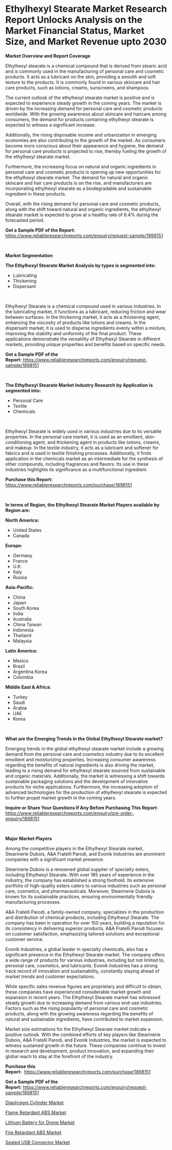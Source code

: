 <p><h1>Ethylhexyl Stearate Market Research Report Unlocks Analysis on the Market Financial Status, Market Size, and Market Revenue upto 2030</h1></p><p><strong>Market Overview and Report Coverage</strong></p>
<p><p>Ethylhexyl stearate is a chemical compound that is derived from stearic acid and is commonly used in the manufacturing of personal care and cosmetic products. It acts as a lubricant on the skin, providing a smooth and soft texture to the products. It is commonly found in various skincare and hair care products, such as lotions, creams, sunscreens, and shampoos.</p><p>The current outlook of the ethylhexyl stearate market is positive and is expected to experience steady growth in the coming years. The market is driven by the increasing demand for personal care and cosmetic products worldwide. With the growing awareness about skincare and haircare among consumers, the demand for products containing ethylhexyl stearate is expected to witness a significant increase.</p><p>Additionally, the rising disposable income and urbanization in emerging economies are also contributing to the growth of the market. As consumers become more conscious about their appearance and hygiene, the demand for personal care products is projected to rise, thereby fueling the growth of the ethylhexyl stearate market.</p><p>Furthermore, the increasing focus on natural and organic ingredients in personal care and cosmetic products is opening up new opportunities for the ethylhexyl stearate market. The demand for natural and organic skincare and hair care products is on the rise, and manufacturers are incorporating ethylhexyl stearate as a biodegradable and sustainable ingredient in these products.</p><p>Overall, with the rising demand for personal care and cosmetic products, along with the shift toward natural and organic ingredients, the ethylhexyl stearate market is expected to grow at a healthy rate of 6.4% during the forecasted period.</p></p>
<p><strong>Get a Sample PDF of the Report:</strong> <a href="https://www.reliableresearchreports.com/enquiry/request-sample/1898151">https://www.reliableresearchreports.com/enquiry/request-sample/1898151</a></p>
<p>&nbsp;</p>
<p><strong>Market Segmentation</strong></p>
<p><strong>The Ethylhexyl Stearate Market Analysis by types is segmented into:</strong></p>
<p><ul><li>Lubricating</li><li>Thickening</li><li>Dispersant</li></ul></p>
<p>&nbsp;</p>
<p><p>Ethylhexyl Stearate is a chemical compound used in various industries. In the lubricating market, it functions as a lubricant, reducing friction and wear between surfaces. In the thickening market, it acts as a thickening agent, enhancing the viscosity of products like lotions and creams. In the dispersant market, it is used to disperse ingredients evenly within a mixture, improving the stability and uniformity of the final product. These applications demonstrate the versatility of Ethylhexyl Stearate in different markets, providing unique properties and benefits based on specific needs.</p></p>
<p><strong>Get a Sample PDF of the Report:</strong>&nbsp;<a href="https://www.reliableresearchreports.com/enquiry/request-sample/1898151">https://www.reliableresearchreports.com/enquiry/request-sample/1898151</a></p>
<p>&nbsp;</p>
<p><strong>The Ethylhexyl Stearate Market Industry Research by Application is segmented into:</strong></p>
<p><ul><li>Personal Care</li><li>Textile</li><li>Chemicals</li></ul></p>
<p>&nbsp;</p>
<p><p>Ethylhexyl Stearate is widely used in various industries due to its versatile properties. In the personal care market, it is used as an emollient, skin-conditioning agent, and thickening agent in products like lotions, creams, and makeup. In the textile industry, it acts as a lubricant and softener for fabrics and is used in textile finishing processes. Additionally, it finds application in the chemicals market as an intermediate for the synthesis of other compounds, including fragrances and flavors. Its use in these industries highlights its significance as a multifunctional ingredient.</p></p>
<p><strong>Purchase this Report:</strong>&nbsp; <a href="https://www.reliableresearchreports.com/purchase/1898151">https://www.reliableresearchreports.com/purchase/1898151</a></p>
<p>&nbsp;</p>
<p><strong>In terms of Region, the Ethylhexyl Stearate Market Players available by Region are:</strong></p>
<p>
    <p> <strong> North America: </strong>
        <ul>
            <li>United States</li>
            <li>Canada</li>
        </ul>
        </p> 
    <p> <strong> Europe: </strong>
        <ul>
            <li>Germany</li>
            <li>France</li>
            <li>U.K.</li>
            <li>Italy</li>
            <li>Russia</li>
        </ul>
        </p> 
    <p> <strong> Asia-Pacific: </strong>
        <ul>
            <li>China</li>
            <li>Japan</li>
            <li>South Korea</li>
            <li>India</li>
            <li>Australia</li>
            <li>China Taiwan</li>
            <li>Indonesia</li>
            <li>Thailand</li>
            <li>Malaysia</li>
        </ul>
        </p> 
    <p> <strong> Latin America: </strong>
        <ul>
            <li>Mexico</li>
            <li>Brazil</li>
            <li>Argentina Korea</li>
            <li>Colombia</li>
        </ul>
        </p> 
    <p> <strong> Middle East & Africa: </strong>
        <ul>
            <li>Turkey</li>
            <li>Saudi</li>
            <li>Arabia</li>
            <li>UAE</li>
            <li>Korea</li>
        </ul>
    </p>
    </p>
<p>&nbsp;</p>
<p><strong>What are the Emerging Trends in the Global Ethylhexyl Stearate market?</strong></p>
<p><p>Emerging trends in the global ethylhexyl stearate market include a growing demand from the personal care and cosmetics industry due to its excellent emollient and moisturizing properties. Increasing consumer awareness regarding the benefits of natural ingredients is also driving the market, leading to a rising demand for ethylhexyl stearate sourced from sustainable and organic materials. Additionally, the market is witnessing a shift towards sustainable packaging solutions and the development of innovative products for niche applications. Furthermore, the increasing adoption of advanced technologies for the production of ethylhexyl stearate is expected to further propel market growth in the coming years.</p></p>
<p><strong>Inquire or Share Your Questions If Any Before Purchasing This Report</strong>- <a href="https://www.reliableresearchreports.com/enquiry/pre-order-enquiry/1898151">https://www.reliableresearchreports.com/enquiry/pre-order-enquiry/1898151</a></p>
<p>&nbsp;</p>
<p><strong>Major Market Players</strong></p>
<p><p>Among the competitive players in the Ethylhexyl Stearate market, Stearinerie Dubois, A&A Fratelli Parodi, and Evonik Industries are prominent companies with a significant market presence.</p><p>Stearinerie Dubois is a renowned global supplier of specialty esters, including Ethylhexyl Stearate. With over 185 years of experience in the industry, the company has established a strong foothold. Its extensive portfolio of high-quality esters caters to various industries such as personal care, cosmetics, and pharmaceuticals. Moreover, Stearinerie Dubois is known for its sustainable practices, ensuring environmentally friendly manufacturing processes.</p><p>A&A Fratelli Parodi, a family-owned company, specializes in the production and distribution of chemical products, including Ethylhexyl Stearate. The company has been in operation for over 150 years, building a reputation for its consistency in delivering superior products. A&A Fratelli Parodi focuses on customer satisfaction, emphasizing tailored solutions and exceptional customer service.</p><p>Evonik Industries, a global leader in specialty chemicals, also has a significant presence in the Ethylhexyl Stearate market. The company offers a wide range of products for various industries, including but not limited to, personal care, cosmetics, and lubricants. Evonik Industries has a strong track record of innovation and sustainability, constantly staying ahead of market trends and customer expectations.</p><p>While specific sales revenue figures are proprietary and difficult to obtain, these companies have experienced considerable market growth and expansion in recent years. The Ethylhexyl Stearate market has witnessed steady growth due to increasing demand from various end-use industries. Factors such as the rising popularity of personal care and cosmetic products, along with the growing awareness regarding the benefits of natural and sustainable ingredients, have contributed to market expansion.</p><p>Market size estimations for the Ethylhexyl Stearate market indicate a positive outlook. With the combined efforts of key players like Stearinerie Dubois, A&A Fratelli Parodi, and Evonik Industries, the market is expected to witness sustained growth in the future. These companies continue to invest in research and development, product innovation, and expanding their global reach to stay at the forefront of the industry.</p></p>
<p><strong>Purchase this Report:</strong>&nbsp;&nbsp;<a href="https://www.reliableresearchreports.com/purchase/1898151">https://www.reliableresearchreports.com/purchase/1898151</a></p>
<p></p>
<p><strong>Get a Sample PDF of the Report:</strong>&nbsp;<a href="https://www.reliableresearchreports.com/enquiry/request-sample/1898151">https://www.reliableresearchreports.com/enquiry/request-sample/1898151</a></p>
<p><p><a href="https://medium.com/@jazminjones30/diaphragm-cylinder-market-competitive-analysis-market-trends-and-forecast-to-2030-897e9460b1eb">Diaphragm Cylinder Market</a></p><p><a href="https://github.com/scarol104/Market-Research-Report-List-1/blob/main/flame-retardant-abs-market.md">Flame Retardant ABS Market</a></p><p><a href="https://medium.com/@jessicaelliott65/lithium-battery-for-drone-market-size-cagr-trends-2024-2030-36d29e9bb170">Lithium Battery for Drone Market</a></p><p><a href="https://github.com/dzharov81/Market-Research-Report-List-1/blob/main/fire-retardant-abs-market.md">Fire Retardant ABS Market</a></p><p><a href="https://medium.com/@melissaarnold2022/sealed-usb-connector-market-trends-and-market-analysis-forecasted-for-period-2023-2030-5206007abb00">Sealed USB Connector Market</a></p></p>
